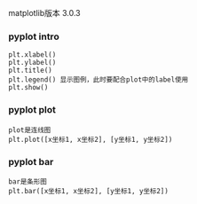 matplotlib版本 3.0.3

### pyplot intro
    plt.xlabel()
    plt.ylabel()
    plt.title()
    plt.legend() 显示图例，此时要配合plot中的label使用
    plt.show() 
    
### pyplot plot
    plot是连线图
    plt.plot([x坐标1, x坐标2], [y坐标1, y坐标2])
    
### pyplot bar
    bar是条形图
    plt.bar([x坐标1, x坐标2], [y坐标1, y坐标2])
    